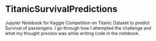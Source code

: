 # TitanicSurvivalPredictions
Jupyter Notebook for Kaggle Competition on Titanic Dataset to predict Survival of passengers. 
I go through how I attempted the challenge and what my thought process was while writing code in the notebook.
